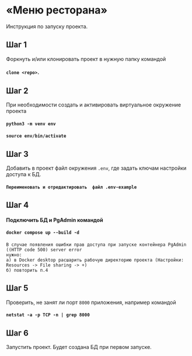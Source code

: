 # «Меню ресторана»

Инструкция по запуску проекта.

## Шаг 1

Форкнуть и/или клонировать проект в нужную папку командой 
#### `clone <repo>`.

## Шаг 2

При необходимости создать и активировать виртуальное окружение проекта
####	`python3 -m venv env`
####	`source env/bin/activate`

## Шаг 3

Добавить в проект файл окружения `.env`, где задать ключам настройки доступа к БД.
####    `Переименовать и отредактировать  файл .env-example`

## Шаг 4

#### Подключить БД и PgAdmin командой

####	`docker compose up --build -d`

	В случае появления ошибки прав доступа при запуске контейнера PgAdmin ((HTTP code 500) server error 
	нужно:
	a) в Docker desktop расшарить рабочую директорию проекта (Настройки: Resources -> File sharing -> +)
	б) повторить п.4

## Шаг 5

Проверить, не занят ли порт `8000` приложения, например командой
####	`netstat -a -p TCP -n | grep 8000`

## Шаг 6

Запустить проект. Будет создана БД при первом запуске.
#
